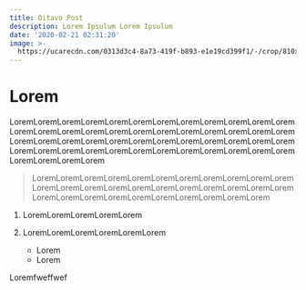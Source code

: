 ```yaml
---
title: Oitavo Post
description: Lorem Ipsulum Lorem Ipsulum
date: '2020-02-21 02:31:20'
image: >-
  https://ucarecdn.com/0313d3c4-8a73-419f-b893-e1e19cd399f1/-/crop/810x661/17,542/-/preview/-/grayscale/
---
```

# Lorem

LoremLoremLoremLoremLoremLoremLoremLoremLoremLoremLoremLoremLoremLoremLoremLoremLoremLoremLoremLoremLoremLoremLoremLoremLoremLoremLoremLoremLoremLoremLoremLoremLoremLoremLoremLoremLoremLoremLoremLoremLoremLoremLoremLoremLoremLoremLoremLoremLoremLoremLoremLorem

> LoremLoremLoremLoremLoremLoremLoremLoremLoremLoremLoremLoremLoremLoremLoremLoremLoremLoremLoremLoremLoremLoremLoremLoremLoremLoremLoremLoremLoremLoremLoremLorem

1. LoremLoremLoremLoremLorem
2. LoremLoremLoremLoremLoremLorem

   * Lorem
   * Lorem

Loremfweffwef

